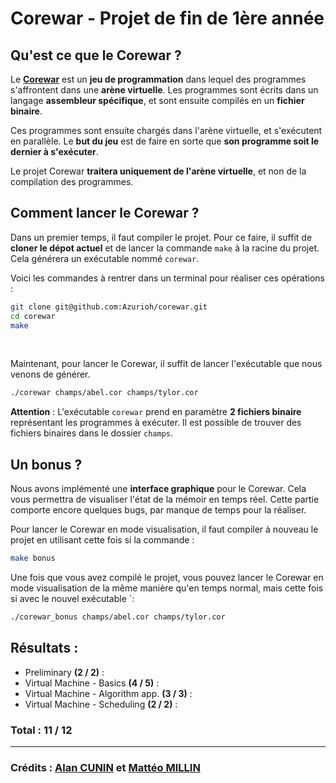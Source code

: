 # Corewar - Projet de fin de 1ère année

## Qu'est ce que le Corewar ?

Le [**Corewar**](https://fr.wikipedia.org/wiki/Core_War) est un **jeu de programmation** dans lequel des programmes s'affrontent dans une **arène virtuelle**. Les programmes sont écrits dans un langage **assembleur spécifique**, et sont ensuite compilés en un **fichier binaire**. 

Ces programmes sont ensuite chargés dans l'arène virtuelle, et s'exécutent en parallèle. Le **but du jeu** est de faire en sorte que **son programme soit le dernier à s'exécuter**.

Le projet Corewar **traitera uniquement de l'arène virtuelle**, et non de la compilation des programmes.

## Comment lancer le Corewar ?

Dans un premier temps, il faut compiler le projet. Pour ce faire, il suffit de **cloner le dépot actuel** et de lancer la commande `make` à la racine du projet. Cela générera un exécutable nommé `corewar`. 

Voici les commandes à rentrer dans un terminal pour réaliser ces opérations :

```bash
git clone git@github.com:Azurioh/corewar.git
cd corewar
make
```

<br>

Maintenant, pour lancer le Corewar, il suffit de lancer l'exécutable que nous venons de générer.

```bash
./corewar champs/abel.cor champs/tylor.cor
```

**Attention** : L'exécutable `corewar` prend en paramètre **2 fichiers binaire** représentant les programmes à exécuter. Il est possible de trouver des fichiers binaires dans le dossier `champs`.

## Un bonus ?

Nous avons implémenté une **interface graphique** pour le Corewar. Cela vous permettra de visualiser l'état de la mémoir en temps réel. Cette partie comporte encore quelques bugs, par manque de temps pour la réaliser.

Pour lancer le Corewar en mode visualisation, il faut compiler à nouveau le projet en utilisant cette fois si la commande :

```bash
make bonus
```

Une fois que vous avez compilé le projet, vous pouvez lancer le Corewar en mode visualisation de la même manière qu'en temps normal, mais cette fois si avec le nouvel exécutable `:

```bash
./corewar_bonus champs/abel.cor champs/tylor.cor
```

## Résultats :

- Preliminary **(2 / 2)** :
- Virtual Machine - Basics **(4 / 5)** :
- Virtual Machine - Algorithm app. **(3 / 3)** :
- Virtual Machine - Scheduling **(2 / 2)** :

### Total : 11 / 12

---


### Crédits : [Alan CUNIN](https://www.linkedin.com/in/alancunin/) et [Mattéo MILLIN](https://www.linkedin.com/in/matteo-milin/)